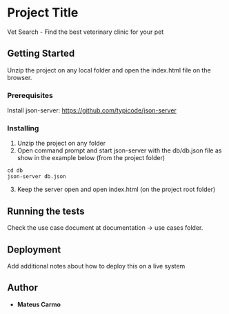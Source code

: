 # Project Title

Vet Search - Find the best veterinary clinic for your pet

## Getting Started

Unzip the project on any local folder and open the index.html file on the browser.

### Prerequisites

Install json-server: https://github.com/typicode/json-server

### Installing

1. Unzip the project on any folder
2. Open command prompt and start json-server with the db/db.json file as show in the example below (from the project folder)

```
cd db
json-server db.json

```
3. Keep the server open and open index.html (on the project root folder)

## Running the tests

Check the use case document at documentation -> use cases folder.

## Deployment

Add additional notes about how to deploy this on a live system

## Author

* **Mateus Carmo** 